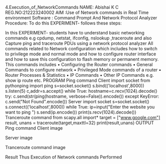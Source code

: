 4.Execution_of_NetworkCommands
NAME: Abishai K C
REG.NO:212223240002
AIM :Use of Network commands in Real Time environment
Software : Command Prompt And Network Protocol Analyzer
Procedure: To do this EXPERIMENT- follows these steps:

In this EXPERIMENT- students have to understand basic networking commands e.g cpdump, netstat, ifconfig, nslookup ,traceroute and also Capture ping and traceroute PDUs using a network protocol analyzer
All commands related to Network configuration which includes how to switch to privilege mode
and normal mode and how to configure router interface and how to save this configuration to
flash memory or permanent memory.
This commands includes
• Configuring the Router commands
• General Commands to configure network
• Privileged Mode commands of a router
• Router Processes & Statistics
• IP Commands
• Other IP Commands e.g. show ip route etc.
PROGRAM
Ping command
Client
import socket 
from pythonping import ping 
s=socket.socket() 
s.bind(('localhost',8000)) 
s.listen(5) 
c,addr=s.accept() 
while True: 
    hostname=c.recv(1024).decode() 
    try: 
        c.send(str(ping(hostname, verbose=False)).encode()) 
    except KeyError: 
        c.send("Not Found".encode())
Server
import socket 
s=socket.socket() 
s.connect(('localhost',8000)) 
while True: 
    ip=input("Enter the website you want to ping ") 
    s.send(ip.encode()) 
    print(s.recv(1024).decode())
Tranceroute command
from scapy.all import* 
target = ["www.google.com"] 
result, unans = traceroute(target,maxttl=32) 
print(result,unans)
OUTPUT
Ping command
Client
image

Server
image

Tranceroute command
image

Result
Thus Execution of Network commands Performed

